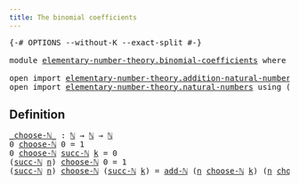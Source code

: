 ```yaml
---
title: The binomial coefficients
---
```


<pre class="Agda"><a id="51" class="Symbol">{-#</a> <a id="55" class="Keyword">OPTIONS</a> <a id="63" class="Pragma">--without-K</a> <a id="75" class="Pragma">--exact-split</a> <a id="89" class="Symbol">#-}</a>

<a id="94" class="Keyword">module</a> <a id="101" href="elementary-number-theory.binomial-coefficients.html" class="Module">elementary-number-theory.binomial-coefficients</a> <a id="148" class="Keyword">where</a>

<a id="155" class="Keyword">open</a> <a id="160" class="Keyword">import</a> <a id="167" href="elementary-number-theory.addition-natural-numbers.html" class="Module">elementary-number-theory.addition-natural-numbers</a> <a id="217" class="Keyword">using</a> <a id="223" class="Symbol">(</a><a id="224" href="elementary-number-theory.addition-natural-numbers.html#1096" class="Function">add-ℕ</a><a id="229" class="Symbol">)</a>
<a id="231" class="Keyword">open</a> <a id="236" class="Keyword">import</a> <a id="243" href="elementary-number-theory.natural-numbers.html" class="Module">elementary-number-theory.natural-numbers</a> <a id="284" class="Keyword">using</a> <a id="290" class="Symbol">(</a><a id="291" href="elementary-number-theory.natural-numbers.html#1548" class="Datatype">ℕ</a><a id="292" class="Symbol">;</a> <a id="294" href="elementary-number-theory.natural-numbers.html#1582" class="InductiveConstructor">succ-ℕ</a><a id="300" class="Symbol">)</a>
</pre>
## Definition

<pre class="Agda"><a id="_choose-ℕ_"></a><a id="330" href="elementary-number-theory.binomial-coefficients.html#330" class="Function Operator">_choose-ℕ_</a> <a id="341" class="Symbol">:</a> <a id="343" href="elementary-number-theory.natural-numbers.html#1548" class="Datatype">ℕ</a> <a id="345" class="Symbol">→</a> <a id="347" href="elementary-number-theory.natural-numbers.html#1548" class="Datatype">ℕ</a> <a id="349" class="Symbol">→</a> <a id="351" href="elementary-number-theory.natural-numbers.html#1548" class="Datatype">ℕ</a>
<a id="353" class="Number">0</a> <a id="355" href="elementary-number-theory.binomial-coefficients.html#330" class="Function Operator">choose-ℕ</a> <a id="364" class="Number">0</a> <a id="366" class="Symbol">=</a> <a id="368" class="Number">1</a>
<a id="370" class="Number">0</a> <a id="372" href="elementary-number-theory.binomial-coefficients.html#330" class="Function Operator">choose-ℕ</a> <a id="381" href="elementary-number-theory.natural-numbers.html#1582" class="InductiveConstructor">succ-ℕ</a> <a id="388" href="elementary-number-theory.binomial-coefficients.html#388" class="Bound">k</a> <a id="390" class="Symbol">=</a> <a id="392" class="Number">0</a>
<a id="394" class="Symbol">(</a><a id="395" href="elementary-number-theory.natural-numbers.html#1582" class="InductiveConstructor">succ-ℕ</a> <a id="402" href="elementary-number-theory.binomial-coefficients.html#402" class="Bound">n</a><a id="403" class="Symbol">)</a> <a id="405" href="elementary-number-theory.binomial-coefficients.html#330" class="Function Operator">choose-ℕ</a> <a id="414" class="Number">0</a> <a id="416" class="Symbol">=</a> <a id="418" class="Number">1</a>
<a id="420" class="Symbol">(</a><a id="421" href="elementary-number-theory.natural-numbers.html#1582" class="InductiveConstructor">succ-ℕ</a> <a id="428" href="elementary-number-theory.binomial-coefficients.html#428" class="Bound">n</a><a id="429" class="Symbol">)</a> <a id="431" href="elementary-number-theory.binomial-coefficients.html#330" class="Function Operator">choose-ℕ</a> <a id="440" class="Symbol">(</a><a id="441" href="elementary-number-theory.natural-numbers.html#1582" class="InductiveConstructor">succ-ℕ</a> <a id="448" href="elementary-number-theory.binomial-coefficients.html#448" class="Bound">k</a><a id="449" class="Symbol">)</a> <a id="451" class="Symbol">=</a> <a id="453" href="elementary-number-theory.addition-natural-numbers.html#1096" class="Function">add-ℕ</a> <a id="459" class="Symbol">(</a><a id="460" href="elementary-number-theory.binomial-coefficients.html#428" class="Bound">n</a> <a id="462" href="elementary-number-theory.binomial-coefficients.html#330" class="Function Operator">choose-ℕ</a> <a id="471" href="elementary-number-theory.binomial-coefficients.html#448" class="Bound">k</a><a id="472" class="Symbol">)</a> <a id="474" class="Symbol">(</a><a id="475" href="elementary-number-theory.binomial-coefficients.html#428" class="Bound">n</a> <a id="477" href="elementary-number-theory.binomial-coefficients.html#330" class="Function Operator">choose-ℕ</a> <a id="486" class="Symbol">(</a><a id="487" href="elementary-number-theory.natural-numbers.html#1582" class="InductiveConstructor">succ-ℕ</a> <a id="494" href="elementary-number-theory.binomial-coefficients.html#448" class="Bound">k</a><a id="495" class="Symbol">))</a>
</pre>